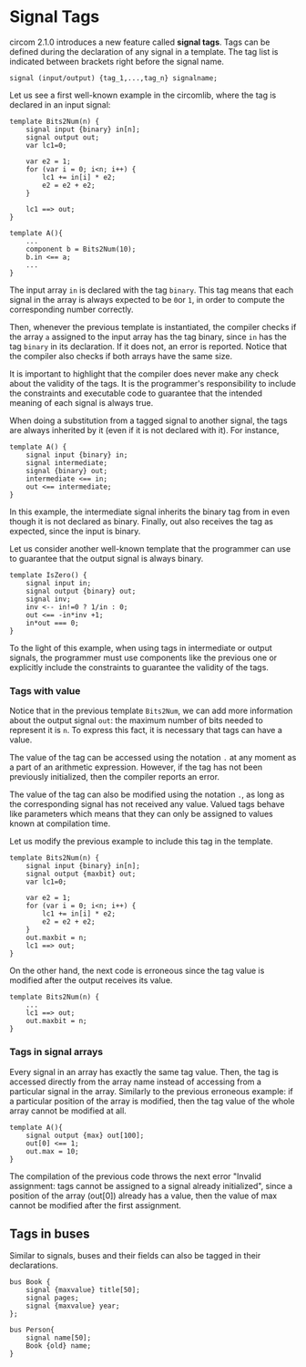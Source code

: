 # Signal Tags
circom 2.1.0 introduces a new feature called __signal tags__. Tags can be defined during the declaration of any signal in a template. The tag list is indicated between brackets right before the signal name.

```
signal (input/output) {tag_1,...,tag_n} signalname;
```

Let us see a first well-known example in the circomlib, where the tag is declared in an input signal:

```
template Bits2Num(n) {
    signal input {binary} in[n];
    signal output out;
    var lc1=0;

    var e2 = 1;
    for (var i = 0; i<n; i++) {
        lc1 += in[i] * e2;
        e2 = e2 + e2;
    }

    lc1 ==> out;
}

template A(){
    ...
    component b = Bits2Num(10);
    b.in <== a;
    ...
}
```
The input array `in` is declared with the tag `binary`. This tag means that each signal in the array is always expected to be `0`or `1`, in order to compute the corresponding number correctly. 

Then, whenever the previous template is instantiated, the compiler checks if the array  `a` assigned to the input array has the tag binary, since `in` has the tag `binary` in its declaration. If it does not, an error is reported. Notice that the compiler also checks if both arrays have the same size. 

It is important to highlight that the compiler does never make any check about the validity of the tags. It is the programmer's responsibility to include the constraints and executable code to guarantee that the intended meaning of each signal is always true.

When doing a substitution from a tagged signal to another signal, the tags are always inherited by it (even if it is not declared with it). For instance,

```
template A() {
    signal input {binary} in;
    signal intermediate;
    signal {binary} out;
    intermediate <== in;
    out <== intermediate;
}
```

In this example, the intermediate signal inherits the binary tag from in even though it is not declared as binary. Finally, out also receives the tag as expected, since the input is binary.



Let us consider another well-known template that the programmer can use to guarantee that the output signal is always binary. 

```
template IsZero() {
    signal input in;
    signal output {binary} out;
    signal inv;
    inv <-- in!=0 ? 1/in : 0;
    out <== -in*inv +1;
    in*out === 0;
}
```

To the light of this example, when using tags in intermediate or output signals, the programmer must use components like the previous one or explicitly include the constraints to guarantee the validity of the tags.

### Tags with value
Notice that in the previous template `Bits2Num`, we can add more information about the output signal `out`: the maximum number of bits needed to represent it is `n`. To express this fact, it is necessary that tags can have a value.

The value of the tag can be accessed using the notation `.` at any moment as a part of an arithmetic expression. However, if the tag has not been previously initialized, then the compiler reports an error. 

The value of the tag can also be modified using the notation `.`, as long as the corresponding signal has not received any value. Valued tags behave like parameters which means that they can only be assigned to values known at compilation time.

Let us modify the previous example to include this tag in the template.

```
template Bits2Num(n) {
    signal input {binary} in[n];
    signal output {maxbit} out;
    var lc1=0;

    var e2 = 1;
    for (var i = 0; i<n; i++) {
        lc1 += in[i] * e2;
        e2 = e2 + e2;
    }
    out.maxbit = n;
    lc1 ==> out;
}
```

On the other hand, the next code is erroneous since the tag value is modified after the output receives its value.
```
template Bits2Num(n) {
    ...
    lc1 ==> out;
    out.maxbit = n;
}
```

### Tags in signal arrays
Every signal in an array has exactly the same tag value. Then, the tag is accessed directly from the array name instead of accessing from a particular signal in the array.  Similarly to the previous erroneous example: if a particular position of the array is modified, then the tag value of the whole array cannot be modified at all.


```
template A(){
    signal output {max} out[100];
    out[0] <== 1;
    out.max = 10;
}
```
The compilation of the previous code throws the next error "Invalid assignment: tags cannot be assigned to a signal already initialized", since a position of the array (out[0]) already has a value, then the value of max cannot be modified after the first assignment.

## Tags in buses
Similar to signals, buses and their fields can also be tagged in their declarations. 

```
bus Book {
    signal {maxvalue} title[50];
    signal pages;
    signal {maxvalue} year;
};

bus Person{
    signal name[50];
    Book {old} name;
}
```